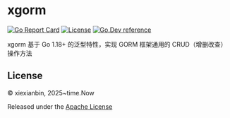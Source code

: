# xgorm

[![Go Report Card](https://goreportcard.com/badge/go.xiexianbin.cn/xgorm)](https://goreportcard.com/report/go.xiexianbin.cn/xgorm)
[![License](https://img.shields.io/badge/License-Apache_2.0-blue.svg)](https://opensource.org/license/apache-2-0)
[![Go.Dev reference](https://pkg.go.dev/badge/github.com/xiexianbin/xgorm?utm_source=godoc)](https://pkg.go.dev/go.xiexianbin.cn/xgorm)

xgorm 基于 Go 1.18+ 的泛型特性，实现 GORM 框架通用的 CRUD（增删改查）操作方法

## License

© xiexianbin, 2025~time.Now

Released under the [Apache License](https://github.com/xiexianbin/xgorm/blob/main/LICENSE)
